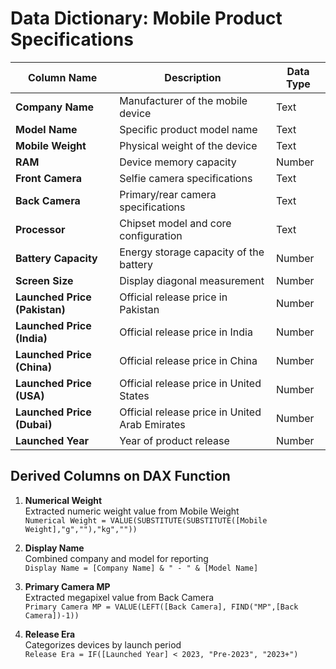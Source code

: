 # Data Dictionary: Mobile Product Specifications

| Column Name               | Description                                      | Data Type |
|---------------------------|--------------------------------------------------|-----------|
| **Company Name**          | Manufacturer of the mobile device                | Text      |
| **Model Name**            | Specific product model name                      | Text      |
| **Mobile Weight**         | Physical weight of the device                    | Text      |
| **RAM**                   | Device memory capacity                           | Number    |
| **Front Camera**          | Selfie camera specifications                     | Text      |
| **Back Camera**           | Primary/rear camera specifications               | Text      |
| **Processor**             | Chipset model and core configuration             | Text      |
| **Battery Capacity**      | Energy storage capacity of the battery           | Number    |
| **Screen Size**           | Display diagonal measurement                     | Number    |
| **Launched Price (Pakistan)** | Official release price in Pakistan             | Number    |
| **Launched Price (India)**| Official release price in India                  | Number    |
| **Launched Price (China)**| Official release price in China                  | Number    |
| **Launched Price (USA)**  | Official release price in United States          | Number    |
| **Launched Price (Dubai)**| Official release price in United Arab Emirates   | Number    |
| **Launched Year**         | Year of product release                          | Number    |

## Derived Columns on DAX Function
1. **Numerical Weight**  
   Extracted numeric weight value from Mobile Weight  
   `Numerical Weight = VALUE(SUBSTITUTE(SUBSTITUTE([Mobile Weight],"g",""),"kg",""))`

2. **Display Name**  
   Combined company and model for reporting  
   `Display Name = [Company Name] & " - " & [Model Name]`

3. **Primary Camera MP**  
   Extracted megapixel value from Back Camera  
   `Primary Camera MP = VALUE(LEFT([Back Camera], FIND("MP",[Back Camera])-1))`

4. **Release Era**  
   Categorizes devices by launch period  
   `Release Era = IF([Launched Year] < 2023, "Pre-2023", "2023+")`
